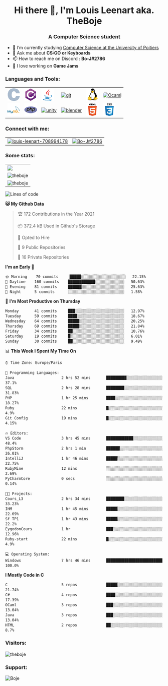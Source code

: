 <h1 align="center">Hi there 👋, I'm Louis Leenart aka. TheBoje</h1>
<h3 align="center">A Computer Science student</h3>

- 🔭 I’m currently studying [Computer Science at the University of Poitiers](http://formations.univ-poitiers.fr/fr/index/autre-diplome-niveau-master-AM/autre-diplome-niveau-master-AM/cmi-informatique-JD2XQGVY.html)
- 💬 Ask me about **CS:GO or Keyboards** <!-- TODO Ajouter un svg d'ergodox -->
- 📫 How to reach me on Discord : **Bo-J#2786**
- 🎯 I love working on **Game Jams**

<h3 align="left">Languages and Tools:</h3>
<p align="center"> 
  <table align="center">
    <tr>
      <td><a href="https://www.cprogramming.com/" target="_blank"> <img src="https://raw.githubusercontent.com/devicons/devicon/master/icons/c/c-original.svg" alt="c" width="40" height="40"/> </a> 
      <td><a href="https://www.w3schools.com/cs/" target="_blank"> <img src="https://raw.githubusercontent.com/devicons/devicon/master/icons/csharp/csharp-original.svg" alt="csharp" width="40" height="40"/> </a> 
      <td><a href="https://www.java.com" target="_blank"> <img src="https://raw.githubusercontent.com/devicons/devicon/master/icons/java/java-original.svg" alt="java" width="40" height="40"/> </a> 
      <td><a href="https://git-scm.com/" target="_blank"> <img src="https://www.vectorlogo.zone/logos/git-scm/git-scm-icon.svg" alt="git" width="40" height="40"/> </a>
      <td><a href="https://www.linux.org/" target="_blank"> <img src="https://raw.githubusercontent.com/devicons/devicon/master/icons/linux/linux-original.svg" alt="linux" width="40" height="40"/> </a> 
      <td><a href="" target="_blank"> <img src="https://ocaml.org/img/OCaml_Sticker.svg" alt="Ocaml" width="40" height="40" style="border-radius: 5px;"/> </a>
    <tr>
      <td><a href="https://www.mysql.com/" target="_blank"> <img src="https://raw.githubusercontent.com/devicons/devicon/master/icons/mysql/mysql-original-wordmark.svg" alt="mysql" width="40" height="40"/> </a>
      <td><a href="https://www.php.net" target="_blank"> <img src="https://raw.githubusercontent.com/devicons/devicon/master/icons/php/php-original.svg" alt="php" width="40" height="40"/> </a>
      <td><a href="https://unity.com/" target="_blank"> <img src="https://www.vectorlogo.zone/logos/unity3d/unity3d-icon.svg" alt="unity" width="40" height="40"/> </a>
      <td><a href="https://www.blender.org/" target="_blank"> <img src="https://download.blender.org/branding/community/blender_community_badge_white.svg" alt="blender" width="40" height="40"/> </a> 
      <td><a href="https://www.w3.org/html/" target="_blank"> <img src="https://raw.githubusercontent.com/devicons/devicon/master/icons/html5/html5-original-wordmark.svg" alt="html5" width="40" height="40"/> </a>
      <td><a href="https://www.w3schools.com/css/" target="_blank"> <img src="https://raw.githubusercontent.com/devicons/devicon/master/icons/css3/css3-original-wordmark.svg" alt="css3" width="40" height="40"/> </a>  
  </table>
  
</p>

<h3 align="left">Connect with me:</h3>
<p align="left">
  <table align="center">
    <tr>
      <td><a href="https://linkedin.com/in/louis-leenart-708994178" target="blank"><img align="center" src="https://cdn.jsdelivr.net/npm/simple-icons@3.0.1/icons/linkedin.svg" alt="louis-leenart-708994178" height="40" width="40"/></a>
      <td><a href="https://discord.gg/Bo-J#2786" target="blank"><img align="center" src="https://cdn.jsdelivr.net/npm/simple-icons@3.0.1/icons/discord.svg" alt="Bo-J#2786" height="40" width="40"/></a> 
  </table>
</p>

<h3 align="left">Some stats:</h3>
<p align="center">
  <table align="center">
    <tr><td><img align="center" src="https://github-readme-stats.vercel.app/api?username=TheBoje&show_icons=true&theme=dark&count_private=true" />
    <tr><td><img align="center" src="https://github-readme-streak-stats.herokuapp.com/?user=theboje&theme=dark&count_private=true&" alt="theboje" />
    <tr><td><img align="center" src="https://github-readme-stats.vercel.app/api/wakatime?username=Bo_J&theme=dark" alt="theboje" />
  </table>
</p>

<!--START_SECTION:waka-->
![Lines of code](https://img.shields.io/badge/From%20Hello%20World%20I%27ve%20Written-575402%20lines%20of%20code-blue)

**🐱 My Github Data** 

> 🏆 172 Contributions in the Year 2021
 > 
> 📦 372.4 kB Used in Github's Storage 
 > 
> 💼 Opted to Hire
 > 
> 📜 9 Public Repositories 
 > 
> 🔑 16 Private Repositories  
 > 
**I'm an Early 🐤** 

```text
🌞 Morning    70 commits     █████░░░░░░░░░░░░░░░░░░░░   22.15% 
🌆 Daytime    160 commits    ████████████░░░░░░░░░░░░░   50.63% 
🌃 Evening    81 commits     ██████░░░░░░░░░░░░░░░░░░░   25.63% 
🌙 Night      5 commits      ░░░░░░░░░░░░░░░░░░░░░░░░░   1.58%

```
📅 **I'm Most Productive on Thursday** 

```text
Monday       41 commits     ███░░░░░░░░░░░░░░░░░░░░░░   12.97% 
Tuesday      59 commits     ████░░░░░░░░░░░░░░░░░░░░░   18.67% 
Wednesday    64 commits     █████░░░░░░░░░░░░░░░░░░░░   20.25% 
Thursday     69 commits     █████░░░░░░░░░░░░░░░░░░░░   21.84% 
Friday       34 commits     ██░░░░░░░░░░░░░░░░░░░░░░░   10.76% 
Saturday     19 commits     █░░░░░░░░░░░░░░░░░░░░░░░░   6.01% 
Sunday       30 commits     ██░░░░░░░░░░░░░░░░░░░░░░░   9.49%

```


📊 **This Week I Spent My Time On** 

```text
⌚︎ Time Zone: Europe/Paris

💬 Programming Languages: 
Java                     2 hrs 52 mins       █████████░░░░░░░░░░░░░░░░   37.1% 
SQL                      2 hrs 28 mins       ████████░░░░░░░░░░░░░░░░░   31.83% 
PHP                      1 hr 25 mins        ████░░░░░░░░░░░░░░░░░░░░░   18.27% 
Ruby                     22 mins             █░░░░░░░░░░░░░░░░░░░░░░░░   4.9% 
Git Config               19 mins             █░░░░░░░░░░░░░░░░░░░░░░░░   4.15%

🔥 Editors: 
VS Code                  3 hrs 45 mins       ████████████░░░░░░░░░░░░░   48.4% 
PhpStorm                 2 hrs 1 min         ██████░░░░░░░░░░░░░░░░░░░   26.01% 
IntelliJ                 1 hr 46 mins        █████░░░░░░░░░░░░░░░░░░░░   22.75% 
RubyMine                 12 mins             ░░░░░░░░░░░░░░░░░░░░░░░░░   2.69% 
PyCharmCore              0 secs              ░░░░░░░░░░░░░░░░░░░░░░░░░   0.14%

🐱‍💻 Projects: 
Cours_L3                 2 hrs 34 mins       ████████░░░░░░░░░░░░░░░░░   33.23% 
IHM                      1 hr 45 mins        █████░░░░░░░░░░░░░░░░░░░░   22.69% 
Sf TP1                   1 hr 43 mins        █████░░░░░░░░░░░░░░░░░░░░   22.2% 
EygodonCours             1 hr                ███░░░░░░░░░░░░░░░░░░░░░░   12.96% 
Ruby-start               22 mins             █░░░░░░░░░░░░░░░░░░░░░░░░   4.9%

💻 Operating System: 
Windows                  7 hrs 46 mins       █████████████████████████   100.0%

```

**I Mostly Code in C** 

```text
C                        5 repos             █████░░░░░░░░░░░░░░░░░░░░   21.74% 
C#                       4 repos             ████░░░░░░░░░░░░░░░░░░░░░   17.39% 
OCaml                    3 repos             ███░░░░░░░░░░░░░░░░░░░░░░   13.04% 
Java                     3 repos             ███░░░░░░░░░░░░░░░░░░░░░░   13.04% 
HTML                     2 repos             ██░░░░░░░░░░░░░░░░░░░░░░░   8.7%

```



<!--END_SECTION:waka-->

<h3 align="left">Visitors:</h3>
<p><img align="center" src="https://visitor-badge.glitch.me/badge?page_id=TheBoje" alt="theboje" /></p>

<h3 align="left">Support:</h3>
<p><a href="https://www.buymeacoffee.com/Boje"> <img align="left" src="https://cdn.buymeacoffee.com/buttons/v2/default-yellow.png" height="50" width="210" alt="Boje" /></a></p>